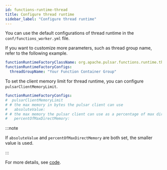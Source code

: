 ```yaml
---
id: functions-runtime-thread
title: Configure thread runtime
sidebar_label: "Configure thread runtime"
---
```


You can use the default configurations of thread runtime in the `conf/functions_worker.yml` file.

If you want to customize more parameters, such as thread group name, refer to the following example.

```yaml
functionRuntimeFactoryClassName: org.apache.pulsar.functions.runtime.thread.ThreadRuntimeFactory
functionRuntimeFactoryConfigs:
  threadGroupName: "Your Function Container Group"
```

To set the client memory limit for thread runtime, you can configure `pulsarClientMemoryLimit`.

```yaml
functionRuntimeFactoryConfigs:
#  pulsarClientMemoryLimit
# # the max memory in bytes the pulsar client can use
#   absoluteValue:
# # the max memory the pulsar client can use as a percentage of max direct memory set for JVM
#   percentOfMaxDirectMemory:
```

:::note

If `absoluteValue` and `percentOfMaxDirectMemory` are both set, the smaller value is used.

:::

For more details, see [code](https://github.com/apache/pulsar/blob/master/pulsar-functions/runtime/src/main/java/org/apache/pulsar/functions/runtime/thread/ThreadRuntimeFactoryConfig.java).